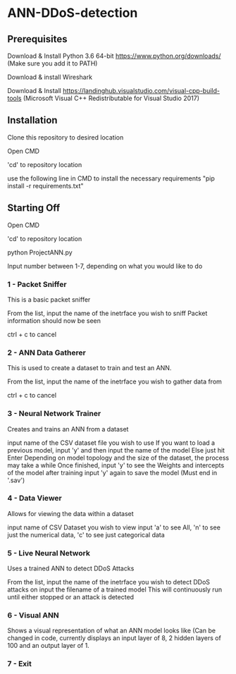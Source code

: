 # ANN-DDoS-detection

## Prerequisites

Download & Install Python 3.6 64-bit https://www.python.org/downloads/ (Make sure you add it to PATH)

Download & install Wireshark 

Download & Install https://landinghub.visualstudio.com/visual-cpp-build-tools (Microsoft Visual C++ Redistributable for Visual Studio 2017)

## Installation

Clone this repository to desired location

Open CMD

'cd' to repository location

use the following line in CMD to install the necessary requirements "pip install -r requirements.txt"

## Starting Off

Open CMD

'cd' to repository location

python ProjectANN.py

Input number between 1-7, depending on what you would like to do

### 1 - Packet Sniffer
This is a basic packet sniffer

From the list, input the name of the inetrface you wish to sniff
Packet information should now be seen

ctrl + c to cancel

### 2 - ANN Data Gatherer
This is used to create a dataset to train and test an ANN.

From the list, input the name of the inetrface you wish to gather data from

ctrl + c to cancel

### 3 - Neural Network Trainer
Creates and trains an ANN from a dataset

input name of the CSV dataset file you wish to use
If you want to load a previous model, input 'y' and then input the name of the model
Else just hit Enter
Depending on model topology and the size of the dataset, the process may take a while
Once finished, input 'y' to see the Weights and intercepts of the model after training
input 'y' again to save the model (Must end in '.sav') 

### 4 - Data Viewer
Allows for viewing the data within a dataset

input name of CSV Dataset you wish to view
input 'a' to see All, 'n' to see just the numerical data, 'c' to see just categorical data

### 5 - Live Neural Network
Uses a trained ANN to detect DDoS Attacks

From the list, input the name of the inetrface you wish to detect DDoS attacks on
input the filename of a trained model
This will continuously run until either stopped or an attack is detected

### 6 - Visual ANN
Shows a visual representation of what an ANN model looks like (Can be changed in code, currently displays an input layer of 8, 2 hidden layers of 100 and an output layer of 1.

### 7 - Exit


